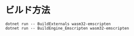 ビルド方法
========

```
dotnet run -- BuildExternals wasm32-emscripten
dotnet run -- BuildEngine_Emscripten wasm32-emscripten
```

